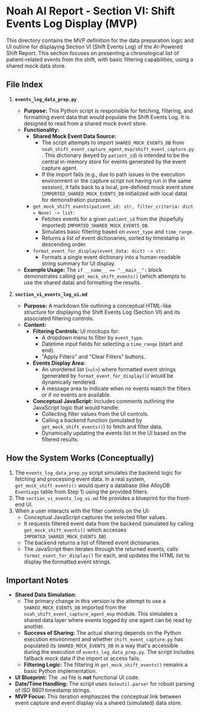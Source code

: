 # Noah AI Report - Section VI: Shift Events Log Display (MVP)

This directory contains the MVP definition for the data preparation logic and UI outline for displaying Section VI (Shift Events Log) of the AI-Powered Shift Report. This section focuses on presenting a chronological list of patient-related events from the shift, with basic filtering capabilities, using a shared mock data store.

## File Index

1.  **`events_log_data_prep.py`**
    *   **Purpose:** This Python script is responsible for fetching, filtering, and formatting event data that would populate the Shift Events Log. It is designed to read from a shared mock event store.
    *   **Functionality:**
        *   **Shared Mock Event Data Source:**
            *   The script attempts to import `SHARED_MOCK_EVENTS_DB` from `noah_shift_event_capture_agent_mvp/shift_event_capture.py`. This dictionary (keyed by `patient_id`) is intended to be the central in-memory store for events generated by the event capture agent.
            *   If the import fails (e.g., due to path issues in the execution environment or the capture script not having run in the same session), it falls back to a local, pre-defined mock event store (`IMPORTED_SHARED_MOCK_EVENTS_DB` initialized with local data) for demonstration purposes.
        *   `get_mock_shift_events(patient_id: str, filter_criteria: dict = None) -> list`:
            *   Fetches events for a given `patient_id` from the (hopefully imported) `IMPORTED_SHARED_MOCK_EVENTS_DB`.
            *   Simulates basic filtering based on `event_type` and `time_range`.
            *   Returns a list of event dictionaries, sorted by timestamp in descending order.
        *   `format_event_for_display(event_data: dict) -> str`:
            *   Formats a single event dictionary into a human-readable string summary for UI display.
    *   **Example Usage:** The `if __name__ == "__main__":` block demonstrates calling `get_mock_shift_events()` (which attempts to use the shared data) and formatting the results.

2.  **`section_vi_events_log_ui.md`**
    *   **Purpose:** A markdown file outlining a conceptual HTML-like structure for displaying the Shift Events Log (Section VI) and its associated filtering controls.
    *   **Content:**
        *   **Filtering Controls:** UI mockups for:
            *   A dropdown menu to filter by `event_type`.
            *   Datetime input fields for selecting a `time_range` (start and end).
            *   "Apply Filters" and "Clear Filters" buttons.
        *   **Events Display Area:**
            *   An unordered list (`<ul>`) where formatted event strings (generated by `format_event_for_display()`) would be dynamically rendered.
            *   A message area to indicate when no events match the filters or if no events are available.
        *   **Conceptual JavaScript:** Includes comments outlining the JavaScript logic that would handle:
            *   Collecting filter values from the UI controls.
            *   Calling a backend function (simulated by `get_mock_shift_events()`) to fetch and filter data.
            *   Dynamically updating the events list in the UI based on the filtered results.

## How the System Works (Conceptually)

1.  The `events_log_data_prep.py` script simulates the backend logic for fetching and processing event data. In a real system, `get_mock_shift_events()` would query a database (like AlloyDB `EventLogs` table from Step 1) using the provided filters.
2.  The `section_vi_events_log_ui.md` file provides a blueprint for the front-end UI.
3.  When a user interacts with the filter controls on the UI:
    *   Conceptual JavaScript captures the selected filter values.
    *   It requests filtered event data from the backend (simulated by calling `get_mock_shift_events()` which accesses `IMPORTED_SHARED_MOCK_EVENTS_DB`).
    *   The backend returns a list of filtered event dictionaries.
    *   The JavaScript then iterates through the returned events, calls `format_event_for_display()` for each, and updates the HTML list to display the formatted event strings.

## Important Notes

*   **Shared Data Simulation:**
    *   The primary change in this version is the attempt to use a `SHARED_MOCK_EVENTS_DB` imported from the `noah_shift_event_capture_agent_mvp` module. This simulates a shared data layer where events logged by one agent can be read by another.
    *   **Success of Sharing:** The actual sharing depends on the Python execution environment and whether `shift_event_capture.py` has populated its `SHARED_MOCK_EVENTS_DB` in a way that's accessible during the execution of `events_log_data_prep.py`. The script includes fallback mock data if the import or access fails.
    *   **Filtering Logic:** The filtering in `get_mock_shift_events()` remains a basic Python implementation.
*   **UI Blueprint:** The `.md` file is **not** functional UI code.
*   **Date/Time Handling:** The script uses `dateutil.parser` for robust parsing of ISO 8601 timestamp strings.
*   **MVP Focus:** This iteration emphasizes the conceptual link between event capture and event display via a shared (simulated) data store.
